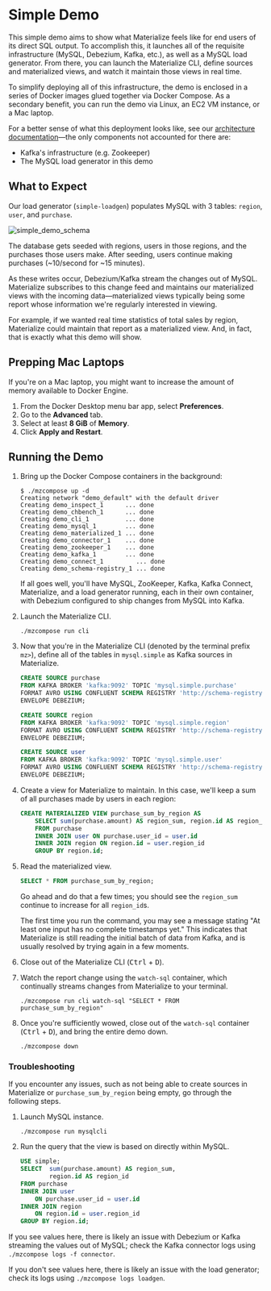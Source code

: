 # Simple Demo

This simple demo aims to show what Materialize feels like for end users of its
direct SQL output. To accomplish this, it launches all of the requisite
infrastructure (MySQL, Debezium, Kafka, etc.), as well as a MySQL load
generator. From there, you can launch the Materialize CLI, define sources and
materialized views, and watch it maintain those views in real time.

To simplify deploying all of this infrastructure, the demo is enclosed in a
series of Docker images glued together via Docker Compose. As a secondary
benefit, you can run the demo via Linux, an EC2 VM instance, or a Mac laptop.

For a better sense of what this deployment looks like, see our [architecture
documentation](https://materialize.com/docs/overview/architecture)––the only
components not accounted for there are:

- Kafka's infrastructure (e.g. Zookeeper)
- The MySQL load generator in this demo

## What to Expect

Our load generator (`simple-loadgen`) populates MySQL with 3 tables: `region`,
`user`, and `purchase`.

![simple_demo_schema](https://user-images.githubusercontent.com/23521087/136808547-9aa91293-3a03-4bf2-99d9-5ca220a21781.png)

The database gets seeded with regions, users in those regions, and the purchases
those users make. After seeding, users continue making purchases (~10/second for
~15 minutes).

As these writes occur, Debezium/Kafka stream the changes out of MySQL.
Materialize subscribes to this change feed and maintains our materialized views
with the incoming data––materialized views typically being some report whose
information we're regularly interested in viewing.

For example, if we wanted real time statistics of total sales by region,
Materialize could maintain that report as a materialized view. And, in fact,
that is exactly what this demo will show.

## Prepping Mac Laptops

If you're on a Mac laptop, you might want to increase the amount of memory
available to Docker Engine.

1. From the Docker Desktop menu bar app, select **Preferences**.
1. Go to the **Advanced** tab.
1. Select at least **8 GiB** of **Memory**.
1. Click **Apply and Restart**.

## Running the Demo

1. Bring up the Docker Compose containers in the background:

    ```shell session
    $ ./mzcompose up -d
    Creating network "demo_default" with the default driver
    Creating demo_inspect_1      ... done
    Creating demo_chbench_1      ... done
    Creating demo_cli_1          ... done
    Creating demo_mysql_1        ... done
    Creating demo_materialized_1 ... done
    Creating demo_connector_1    ... done
    Creating demo_zookeeper_1    ... done
    Creating demo_kafka_1        ... done
    Creating demo_connect_1         ... done
    Creating demo_schema-registry_1 ... done
    ```

    If all goes well, you'll have MySQL, ZooKeeper, Kafka, Kafka Connect,
    Materialize, and a load generator running, each in their own container, with
    Debezium configured to ship changes from MySQL into Kafka.

1. Launch the Materialize CLI.

    ```shell session
    ./mzcompose run cli
    ```

1. Now that you're in the Materialize CLI (denoted by the terminal prefix
   `mz>`), define all of the tables in `mysql.simple` as Kafka sources in
   Materialize.

    ```sql
    CREATE SOURCE purchase
    FROM KAFKA BROKER 'kafka:9092' TOPIC 'mysql.simple.purchase'
    FORMAT AVRO USING CONFLUENT SCHEMA REGISTRY 'http://schema-registry:8081'
    ENVELOPE DEBEZIUM;

    CREATE SOURCE region
    FROM KAFKA BROKER 'kafka:9092' TOPIC 'mysql.simple.region'
    FORMAT AVRO USING CONFLUENT SCHEMA REGISTRY 'http://schema-registry:8081'
    ENVELOPE DEBEZIUM;

    CREATE SOURCE user
    FROM KAFKA BROKER 'kafka:9092' TOPIC 'mysql.simple.user'
    FORMAT AVRO USING CONFLUENT SCHEMA REGISTRY 'http://schema-registry:8081'
    ENVELOPE DEBEZIUM;
    ```

1. Create a view for Materialize to maintain. In this case, we'll keep a sum of
   all purchases made by users in each region:

    ```sql
    CREATE MATERIALIZED VIEW purchase_sum_by_region AS
        SELECT sum(purchase.amount) AS region_sum, region.id AS region_id
        FROM purchase
        INNER JOIN user ON purchase.user_id = user.id
        INNER JOIN region ON region.id = user.region_id
        GROUP BY region.id;
    ```

1. Read the materialized view.

    ```sql
    SELECT * FROM purchase_sum_by_region;
    ```

    Go ahead and do that a few times; you should see the `region_sum` continue
    to increase for all `region_id`s.

    The first time you run the command, you may see a message stating "At least
    one input has no complete timestamps yet." This indicates that Materialize
    is still reading the initial batch of data from Kafka, and is usually
    resolved by trying again in a few moments.

1. Close out of the Materialize CLI (<kbd>Ctrl</kbd> + <kbd>D</kbd>).

1. Watch the report change using the `watch-sql` container, which continually
   streams changes from Materialize to your terminal.

    ```shell
    ./mzcompose run cli watch-sql "SELECT * FROM purchase_sum_by_region"
    ```

1. Once you're sufficiently wowed, close out of the `watch-sql` container
   (<kbd>Ctrl</kbd> + <kbd>D</kbd>), and bring the entire demo down.

    ```shell
    ./mzcompose down
    ```

### Troubleshooting

If you encounter any issues, such as not being able to create sources in
Materialize or `purchase_sum_by_region` being empty, go through the following
steps.

1. Launch MySQL instance.

    ```shell
    ./mzcompose run mysqlcli
    ```

1. Run the query that the view is based on directly within MySQL.

    ```sql
    USE simple;
    SELECT  sum(purchase.amount) AS region_sum,
            region.id AS region_id
    FROM purchase
    INNER JOIN user
        ON purchase.user_id = user.id
    INNER JOIN region
        ON region.id = user.region_id
    GROUP BY region.id;
    ```

If you see values here, there is likely an issue with Debezium or Kafka
streaming the values out of MySQL; check the Kafka connector logs using
`./mzcompose logs -f connector`.

If you don't see values here, there is likely an issue with the load generator;
check its logs using `./mzcompose logs loadgen`.
